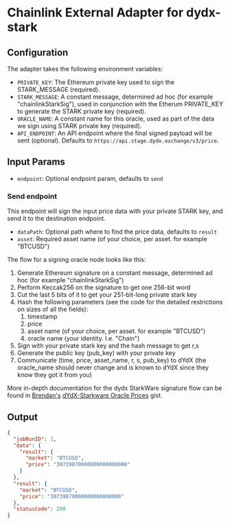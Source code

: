 # Chainlink External Adapter for dydx-stark

## Configuration

The adapter takes the following environment variables:

- `PRIVATE_KEY`: The Ethereum private key used to sign the STARK_MESSAGE (required).
- `STARK_MESSAGE`: A constant message, determined ad hoc (for example "chainlinkStarkSig"), used in conjunction with the Etherum PRIVATE_KEY to generate the STARK private key (required).
- `ORACLE_NAME`: A constant name for this oracle, used as part of the data we sign using STARK private key (required).
- `API_ENDPOINT`: An API endpoint where the final signed payload will be sent (optional). Defaults to `https://api.stage.dydx.exchange/v3/price`.

## Input Params

- `endpoint`: Optional endpoint param, defaults to `send`

### Send endpoint

This endpoint will sign the input price data with your private STARK key, and send it to the destination endpoint.

- `dataPath`: Optional path where to find the price data, defaults to `result`
- `asset`: Required asset name (of your choice, per asset. for example "BTCUSD")

The flow for a signing oracle node looks like this:

1.  Generate Ethereum signature on a constant message, determined ad hoc (for example "chainlinkStarkSig")
2.  Perform Keccak256 on the signature to get one 256-bit word
3.  Cut the last 5 bits of it to get your 251-bit-long private stark key
4.  Hash the following parameters (see the code for the detailed restrictions on sizes of all the fields):
    1. timestamp
    2. price
    3. asset name (of your choice, per asset. for example "BTCUSD")
    4. oracle name (your identity. I.e. "Chain")
5.  Sign with your private stark key and the hash message to get r,s
6.  Generate the public key (pub_key) with your private key
7.  Communicate (time, price, asset_name, r, s, pub_key) to dYdX (the oracle_name should never change and is known to dYdX since they know they got it from you)

More in-depth documentation for the dydx StarkWare signature flow can be found in [Brendan's](https://gist.github.com/BrendanChou) [dYdX-Starkware Oracle Prices](https://gist.github.com/BrendanChou/7b0a5521c6845b7f46eec5f0f228d2df) gist.

## Output

```json
{
  "jobRunID": 1,
  "data": {
    "result": {
      "market": "BTCUSD",
      "price": "30739870000000000000000"
    }
  },
  "result": {
    "market": "BTCUSD",
    "price": "30739870000000000000000"
  },
  "statusCode": 200
}
```
